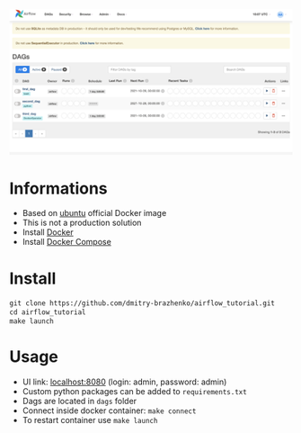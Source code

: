 [![Drag Racing](screen.png)](screen.png)

# Informations
* Based on [ubuntu](https://hub.docker.com/_/ubuntu) official Docker image
* This is not a production solution
* Install [Docker](https://www.docker.com/)
* Install [Docker Compose](https://docs.docker.com/compose/install/)

# Install
```shell
git clone https://github.com/dmitry-brazhenko/airflow_tutorial.git
cd airflow_tutorial
make launch
```

# Usage
* UI link: [localhost:8080](http://localhost:8080/) (login: admin, password: admin)
* Custom python packages can be added to `requirements.txt`
* Dags are located in `dags` folder
* Connect inside docker container: `make connect`
* To restart container use `make launch`
